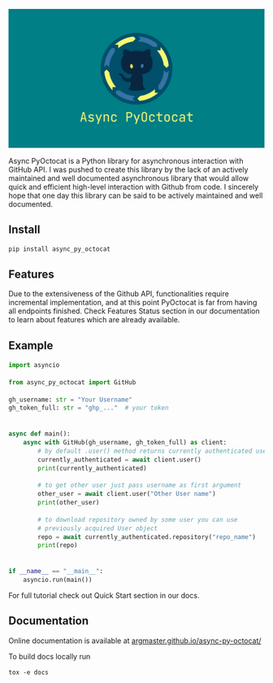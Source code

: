 ![Async PyOctocat](img/bg.jpg)

Async PyOctocat is a Python library for asynchronous interaction with GitHub
API. I was pushed to create this library by the lack of an actively maintained
and well documented asynchronous library that would allow quick and efficient
high-level interaction with Github from code. I sincerely hope that one day
this library can be said to be actively maintained and well documented.

## Install

```
pip install async_py_octocat
```

## Features

Due to the extensiveness of the Github API, functionalities require incremental
implementation, and at this point PyOctocat is far from having all endpoints
finished. Check Features Status section in our documentation to learn about
features which are already available.

## Example

```python
import asyncio

from async_py_octocat import GitHub

gh_username: str = "Your Username"
gh_token_full: str = "ghp_..."  # your token


async def main():
    async with GitHub(gh_username, gh_token_full) as client:
        # by default .user() method returns currently authenticated user
        currently_authenticated = await client.user()
        print(currently_authenticated)

        # to get other user just pass username as first argument
        other_user = await client.user("Other User name")
        print(other_user)

        # to download repository owned by some user you can use
        # previously acquired User object
        repo = await currently_authenticated.repository("repo_name")
        print(repo)


if __name__ == "__main__":
    asyncio.run(main())

```

For full tutorial check out Quick Start section in our docs.

## Documentation

Online documentation is available at
[argmaster.github.io/async-py-octocat/](https://argmaster.github.io/async-py-octocat/)

To build docs locally run

```
tox -e docs
```
